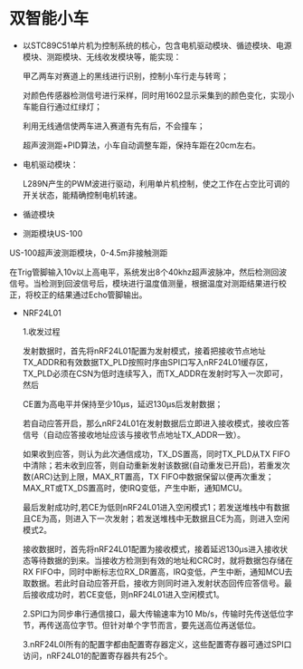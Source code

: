 # 双智能小车

- 以STC89C51单片机为控制系统的核心，包含电机驱动模块、循迹模块、电源模块、测距模块、无线收发模块等，能实现：

  甲乙两车对赛道上的黑线进行识别，控制小车行走与转弯；

  对颜色传感器检测信号进行采样，同时用1602显示采集到的颜色变化，实现小车能自行通过红绿灯；

  利用无线通信使两车进入赛道有先有后，不会撞车；

  超声波测距+PID算法，小车自动调整车距，保持车距在20cm左右。

- 电机驱动模块：

  L289N产生的PWM波进行驱动，利用单片机控制，使之工作在占空比可调的开关状态，能精确控制电机转速。
  
- 循迹模块


- 测距模块US-100

US-100超声波测距模块，0-4.5m非接触测距

在Trig管脚输入10v以上高电平，系统发出8个40khz超声波脉冲，然后检测回波信号。当检测到回波信号后，模块进行温度值测量，根据温度对测距结果进行校正，将校正的结果通过Echo管脚输出。



- NRF24L01

  1.收发过程

  发射数据时，首先将nRF24L01配置为发射模式，接着把接收节点地址TX_ADDR和有效数据TX_PLD按照时序由SPI口写入nRF24L01缓存区，TX_PLD必须在CSN为低时连续写入，而TX_ADDR在发射时写入一次即可，然后
  
  CE置为高电平并保持至少10μs，延迟130μs后发射数据；

  若自动应答开启，那么nRF24L01在发射数据后立即进入接收模式，接收应答信号（自动应答接收地址应该与接收节点地址TX_ADDR一致）。

  如果收到应答，则认为此次通信成功，TX_DS置高，同时TX_PLD从TX FIFO中清除；若未收到应答，则自动重新发射该数据(自动重发已开启)，若重发次数(ARC)达到上限，MAX_RT置高，TX FIFO中数据保留以便再次重发；MAX_RT或TX_DS置高时，使IRQ变低，产生中断，通知MCU。

  最后发射成功时,若CE为低则nRF24L01进入空闲模式1；若发送堆栈中有数据且CE为高，则进入下一次发射；若发送堆栈中无数据且CE为高，则进入空闲模式2。

  接收数据时，首先将nRF24L01配置为接收模式，接着延迟130μs进入接收状态等待数据的到来。当接收方检测到有效的地址和CRC时，就将数据包存储在RX FIFO中，同时中断标志位RX_DR置高，IRQ变低，产生中断，通知MCU去取数据。若此时自动应答开启，接收方则同时进入发射状态回传应答信号。最后接收成功时，若CE变低，则nRF24L01进入空闲模式1。
  
  2.SPI口为同步串行通信接口，最大传输速率为10 Mb/s，传输时先传送低位字节，再传送高位字节。但针对单个字节而言，要先送高位再送低位。
  
  3.nRF24L0l所有的配置字都由配置寄存器定义，这些配置寄存器可通过SPI口访问，nRF24L01的配置寄存器共有25个。
